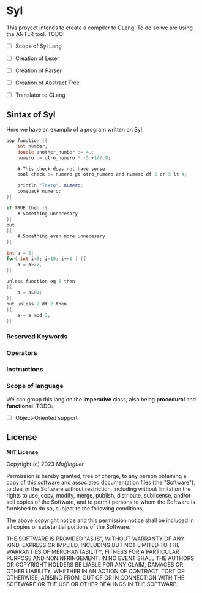# Syl

This proyect intends to create a compiler to CLang.
To do so we are using the ANTLR tool.
TODO:
- [ ] Scope of Syl Lang
- [ ] Creation of Lexer
- [ ] Creation of Parser
- [ ] Creation of Abstract Tree
- [ ] Translator to CLang


## Sintax of Syl

Here we have an examplo of a program written on Syl:

```java
bop function |{
    int number;
    double another_number := 4.;
    numero := otro_numero * -5 +14/.9;

    # This check does not have sense
    bool check := numero gt otro_numero and numero df 5 or 5 lt 4;

    println "Texto". numero;
    comeback numero;
}|

if TRUE then |{
    # Something unnecesary
}|
but
|{
    # Something even more unnecesary
}|

int a = 5;
for( int i=0; i<10; i+=1 ) |{
    a = a>>2;
}|

unless function eq 5 then
|{
    a = a&&1;
}|
but unless 2 df 2 then
|{
    a-= a mod 3;
}|
```

### Reserved Keywords

### Operators

### Instructions

### Scope of language

We can group this lang on the **Imperative** class, also being **procedural** and **functional**.
TODO:
- [ ] Object-Oriented support



## License

**MIT License**

Copyright (c) 2023 *Moffinguer*

Permission is hereby granted, free of charge, to any person obtaining a copy of this software and associated documentation files (the "Software"), to deal in the Software without restriction, including without limitation the rights to use, copy, modify, merge, publish, distribute, sublicense, and/or sell copies of the Software, and to permit persons to whom the Software is furnished to do so, subject to the following conditions:

The above copyright notice and this permission notice shall be included in all copies or substantial portions of the Software.

THE SOFTWARE IS PROVIDED "AS IS", WITHOUT WARRANTY OF ANY KIND, EXPRESS OR IMPLIED, INCLUDING BUT NOT LIMITED TO THE WARRANTIES OF MERCHANTABILITY, FITNESS FOR A PARTICULAR PURPOSE AND NONINFRINGEMENT. IN NO EVENT SHALL THE AUTHORS OR COPYRIGHT HOLDERS BE LIABLE FOR ANY CLAIM, DAMAGES OR OTHER LIABILITY, WHETHER IN AN ACTION OF CONTRACT, TORT OR OTHERWISE, ARISING FROM, OUT OF OR IN CONNECTION WITH THE SOFTWARE OR THE USE OR OTHER DEALINGS IN THE SOFTWARE.
